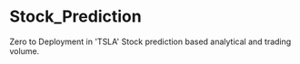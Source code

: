 # Stock_Prediction
Zero to Deployment in 'TSLA' Stock prediction based analytical and trading volume.
